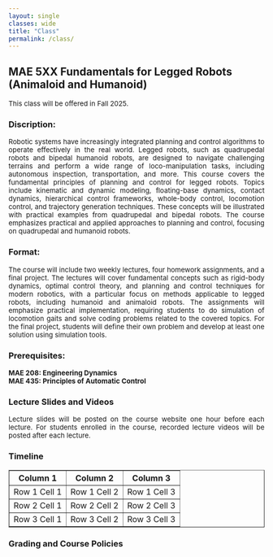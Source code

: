 ```yaml
---
layout: single
classes: wide
title: "Class"
permalink: /class/
---
```


## MAE 5XX Fundamentals for Legged Robots (Animaloid and Humanoid)
<p style="text-align: justify;font-size:10pt;">
 This class will be offered in Fall 2025. <br>
</p>  

### Discription:
<p style="text-align: justify;font-size:10pt;">
Robotic systems have increasingly integrated planning and control algorithms to operate effectively in the real world. Legged robots, such as quadrupedal robots and bipedal humanoid robots, are designed to navigate challenging terrains and perform a wide range of loco-manipulation tasks, including autonomous inspection, transportation, and more. This course covers the fundamental principles of planning and control for legged robots. Topics include kinematic and dynamic modeling, floating-base dynamics, contact dynamics, hierarchical control frameworks, whole-body control, locomotion control, and trajectory generation techniques. These concepts will be illustrated with practical examples from quadrupedal and bipedal robots. The course emphasizes practical and applied approaches to planning and control, focusing on quadrupedal and humanoid robots. <br>
</p>  

### Format:
<p style="text-align: justify;font-size:10pt;">
The course will include two weekly lectures, four homework assignments, and a final project. The lectures will cover fundamental concepts such as rigid-body dynamics, optimal control theory, and planning and control techniques for modern robotics, with a particular focus on methods applicable to legged robots, including humanoid and animaloid robots. The assignments will emphasize practical implementation, requiring students to do simulation of locomotion gaits and solve coding problems related to the covered topics. For the final project, students will define their own problem and develop at least one solution using simulation tools. <br>
</p>  

### Prerequisites:
<p style="text-align: justify;font-size:10pt;">
<b>MAE 208: Engineering Dynamics</b> <br>
<b>MAE 435: Principles of Automatic Control</b>  
</p>  

### Lecture Slides and Videos
<p style="text-align: justify;font-size:10pt;">
Lecture slides will be posted on the course website one hour before each lecture. For students enrolled in the course, recorded lecture videos will be posted after each lecture. <br>
</p>  

### Timeline

<table border="1" style="border-collapse: collapse; width: 100%;">
  <thead>
    <tr>
      <th>Column 1</th>
      <th>Column 2</th>
      <th>Column 3</th>
    </tr>
  </thead>
  <tbody>
    <tr>
      <td>Row 1 Cell 1</td>
      <td>Row 1 Cell 2</td>
      <td>Row 1 Cell 3</td>
    </tr>
    <tr>
      <td>Row 2 Cell 1</td>
      <td>Row 2 Cell 2</td>
      <td>Row 2 Cell 3</td>
    </tr>
    <tr>
      <td>Row 3 Cell 1</td>
      <td>Row 3 Cell 2</td>
      <td>Row 3 Cell 3</td>
    </tr>
  </tbody>
</table>



### Grading and Course Policies


